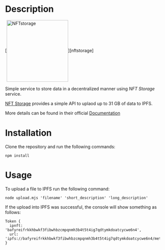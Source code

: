 # Description

[<img align="center" alt="NFTstorage" width="200px" src="https://camo.githubusercontent.com/1a0cf17dd0a19c4c4df2cfdff02eb4628f5ae35b7dd30dcd747b770ca1a2fb53/68747470733a2f2f6e66742e73746f726167652f696d616765732f6c6f676f2d6e66742e73746f726167652e737667" />][nftstorage]

Simple service to store data in a decentralized manner using _NFT Storage_ service.

[NFT Storage](https://nft.storage/) provides a simple API to uplaod up to 31 GB of data to IPFS.

More details can be found in their official [Documentation](https://nft.storage/docs/quickstart/)

# Installation

Clone the repository and run the following commands:

```shell
npm install
```

# Usage

To upload a file to IPFS run the following command:

```shell
node upload.mjs 'filename' 'short_description' 'long_description'
```

If the upload into IPFS was successful, the console will show something as follows:
```shell
Token {
  ipnft: 'bafyreifrkkhbwkf3fibwhbzcmpqnmh3b4t5t4ig7qdtymkdoatcycwe6n4',
  url: 'ipfs://bafyreifrkkhbwkf3fibwhbzcmpqnmh3b4t5t4ig7qdtymkdoatcycwe6n4/metadata.json'
}
```
